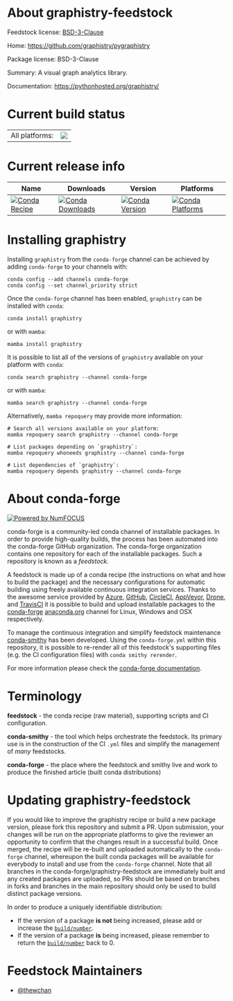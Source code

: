 About graphistry-feedstock
==========================

Feedstock license: [BSD-3-Clause](https://github.com/conda-forge/graphistry-feedstock/blob/main/LICENSE.txt)

Home: https://github.com/graphistry/pygraphistry

Package license: BSD-3-Clause

Summary: A visual graph analytics library.

Documentation: https://pythonhosted.org/graphistry/

Current build status
====================


<table><tr><td>All platforms:</td>
    <td>
      <a href="https://dev.azure.com/conda-forge/feedstock-builds/_build/latest?definitionId=15958&branchName=main">
        <img src="https://dev.azure.com/conda-forge/feedstock-builds/_apis/build/status/graphistry-feedstock?branchName=main">
      </a>
    </td>
  </tr>
</table>

Current release info
====================

| Name | Downloads | Version | Platforms |
| --- | --- | --- | --- |
| [![Conda Recipe](https://img.shields.io/badge/recipe-graphistry-green.svg)](https://anaconda.org/conda-forge/graphistry) | [![Conda Downloads](https://img.shields.io/conda/dn/conda-forge/graphistry.svg)](https://anaconda.org/conda-forge/graphistry) | [![Conda Version](https://img.shields.io/conda/vn/conda-forge/graphistry.svg)](https://anaconda.org/conda-forge/graphistry) | [![Conda Platforms](https://img.shields.io/conda/pn/conda-forge/graphistry.svg)](https://anaconda.org/conda-forge/graphistry) |

Installing graphistry
=====================

Installing `graphistry` from the `conda-forge` channel can be achieved by adding `conda-forge` to your channels with:

```
conda config --add channels conda-forge
conda config --set channel_priority strict
```

Once the `conda-forge` channel has been enabled, `graphistry` can be installed with `conda`:

```
conda install graphistry
```

or with `mamba`:

```
mamba install graphistry
```

It is possible to list all of the versions of `graphistry` available on your platform with `conda`:

```
conda search graphistry --channel conda-forge
```

or with `mamba`:

```
mamba search graphistry --channel conda-forge
```

Alternatively, `mamba repoquery` may provide more information:

```
# Search all versions available on your platform:
mamba repoquery search graphistry --channel conda-forge

# List packages depending on `graphistry`:
mamba repoquery whoneeds graphistry --channel conda-forge

# List dependencies of `graphistry`:
mamba repoquery depends graphistry --channel conda-forge
```


About conda-forge
=================

[![Powered by
NumFOCUS](https://img.shields.io/badge/powered%20by-NumFOCUS-orange.svg?style=flat&colorA=E1523D&colorB=007D8A)](https://numfocus.org)

conda-forge is a community-led conda channel of installable packages.
In order to provide high-quality builds, the process has been automated into the
conda-forge GitHub organization. The conda-forge organization contains one repository
for each of the installable packages. Such a repository is known as a *feedstock*.

A feedstock is made up of a conda recipe (the instructions on what and how to build
the package) and the necessary configurations for automatic building using freely
available continuous integration services. Thanks to the awesome service provided by
[Azure](https://azure.microsoft.com/en-us/services/devops/), [GitHub](https://github.com/),
[CircleCI](https://circleci.com/), [AppVeyor](https://www.appveyor.com/),
[Drone](https://cloud.drone.io/welcome), and [TravisCI](https://travis-ci.com/)
it is possible to build and upload installable packages to the
[conda-forge](https://anaconda.org/conda-forge) [anaconda.org](https://anaconda.org/)
channel for Linux, Windows and OSX respectively.

To manage the continuous integration and simplify feedstock maintenance
[conda-smithy](https://github.com/conda-forge/conda-smithy) has been developed.
Using the ``conda-forge.yml`` within this repository, it is possible to re-render all of
this feedstock's supporting files (e.g. the CI configuration files) with ``conda smithy rerender``.

For more information please check the [conda-forge documentation](https://conda-forge.org/docs/).

Terminology
===========

**feedstock** - the conda recipe (raw material), supporting scripts and CI configuration.

**conda-smithy** - the tool which helps orchestrate the feedstock.
                   Its primary use is in the construction of the CI ``.yml`` files
                   and simplify the management of *many* feedstocks.

**conda-forge** - the place where the feedstock and smithy live and work to
                  produce the finished article (built conda distributions)


Updating graphistry-feedstock
=============================

If you would like to improve the graphistry recipe or build a new
package version, please fork this repository and submit a PR. Upon submission,
your changes will be run on the appropriate platforms to give the reviewer an
opportunity to confirm that the changes result in a successful build. Once
merged, the recipe will be re-built and uploaded automatically to the
`conda-forge` channel, whereupon the built conda packages will be available for
everybody to install and use from the `conda-forge` channel.
Note that all branches in the conda-forge/graphistry-feedstock are
immediately built and any created packages are uploaded, so PRs should be based
on branches in forks and branches in the main repository should only be used to
build distinct package versions.

In order to produce a uniquely identifiable distribution:
 * If the version of a package **is not** being increased, please add or increase
   the [``build/number``](https://docs.conda.io/projects/conda-build/en/latest/resources/define-metadata.html#build-number-and-string).
 * If the version of a package **is** being increased, please remember to return
   the [``build/number``](https://docs.conda.io/projects/conda-build/en/latest/resources/define-metadata.html#build-number-and-string)
   back to 0.

Feedstock Maintainers
=====================

* [@thewchan](https://github.com/thewchan/)

